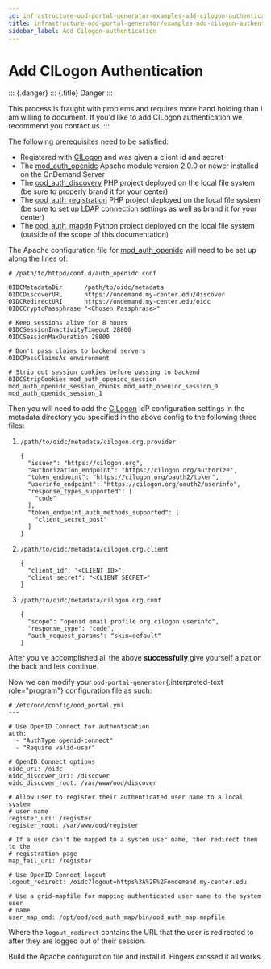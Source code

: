 ```yaml
---
id: infrastructure-ood-portal-generator-examples-add-cilogon-authentication
title: infrastructure-ood-portal-generator/examples-add-cilogon-authentication
sidebar_label: Add Cilogon-authentication
---
```

Add CILogon Authentication
==========================

::: {.danger}
::: {.title}
Danger
:::

This process is fraught with problems and requires more hand holding
than I am willing to document. If you\'d like to add CILogon
authentication we recommend you contact us.
:::

The following prerequisites need to be satisfied:

-   Registered with [CILogon](http://www.cilogon.org/) and was given a
    client id and secret
-   The
    [mod\_auth\_openidc](https://github.com/zmartzone/mod_auth_openidc)
    Apache module version 2.0.0 or newer installed on the OnDemand
    Server
-   The
    [ood\_auth\_discovery](https://github.com/OSC/ood_auth_discovery/)
    PHP project deployed on the local file system (be sure to properly
    brand it for your center)
-   The
    [ood\_auth\_registration](https://github.com/OSC/ood_auth_registration/)
    PHP project deployed on the local file system (be sure to set up
    LDAP connection settings as well as brand it for your center)
-   The [ood\_auth\_mapdn](https://github.com/OSC/ood_auth_mapdn/)
    Python project deployed on the local file system (outside of the
    scope of this documentation)

The Apache configuration file for
[mod\_auth\_openidc](https://github.com/zmartzone/mod_auth_openidc) will
need to be set up along the lines of:

``` {.apache}
# /path/to/httpd/conf.d/auth_openidc.conf

OIDCMetadataDir      /path/to/oidc/metadata
OIDCDiscoverURL      https://ondemand.my-center.edu/discover
OIDCRedirectURI      https://ondemand.my-center.edu/oidc
OIDCCryptoPassphrase "<Chosen Passphrase>"

# Keep sessions alive for 8 hours
OIDCSessionInactivityTimeout 28800
OIDCSessionMaxDuration 28800

# Don't pass claims to backend servers
OIDCPassClaimsAs environment

# Strip out session cookies before passing to backend
OIDCStripCookies mod_auth_openidc_session mod_auth_openidc_session_chunks mod_auth_openidc_session_0 mod_auth_openidc_session_1
```

Then you will need to add the [CILogon](http://www.cilogon.org/) IdP
configuration settings in the metadata directory you specified in the
above config to the following three files:

1.  `/path/to/oidc/metadata/cilogon.org.provider`

    ``` {.json}
    {
      "issuer": "https://cilogon.org",
      "authorization_endpoint": "https://cilogon.org/authorize",
      "token_endpoint": "https://cilogon.org/oauth2/token",
      "userinfo_endpoint": "https://cilogon.org/oauth2/userinfo",
      "response_types_supported": [
        "code"
      ],
      "token_endpoint_auth_methods_supported": [
        "client_secret_post"
      ]
    }
    ```

2.  `/path/to/oidc/metadata/cilogon.org.client`

    ``` {.json}
    {
      "client_id": "<CLIENT ID>",
      "client_secret": "<CLIENT SECRET>"
    }
    ```

3.  `/path/to/oidc/metadata/cilogon.org.conf`

    ``` {.json}
    {
      "scope": "openid email profile org.cilogon.userinfo",
      "response_type": "code",
      "auth_request_params": "skin=default"
    }
    ```

After you\'ve accomplished all the above **successfully** give yourself
a pat on the back and lets continue.

Now we can modify your `ood-portal-generator`{.interpreted-text
role="program"} configuration file as such:

``` {.yaml}
# /etc/ood/config/ood_portal.yml
---

# Use OpenID Connect for authentication
auth:
  - "AuthType openid-connect"
  - "Require valid-user"

# OpenID Connect options
oidc_uri: /oidc
oidc_discover_uri: /discover
oidc_discover_root: /var/www/ood/discover

# Allow user to register their authenticated user name to a local system
# user name
register_uri: /register
register_root: /var/www/ood/register

# If a user can't be mapped to a system user name, then redirect them to the
# registration page
map_fail_uri: /register

# Use OpenID Connect logout
logout_redirect: /oidc?logout=https%3A%2F%2Fondemand.my-center.edu

# Use a grid-mapfile for mapping authenticated user name to the system user
# name
user_map_cmd: /opt/ood/ood_auth_map/bin/ood_auth_map.mapfile
```

Where the `logout_redirect` contains the URL that the user is redirected
to after they are logged out of their session.

Build the Apache configuration file and install it. Fingers crossed it
all works.
